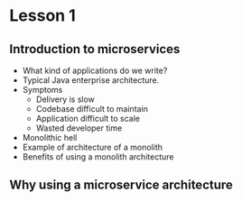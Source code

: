 # Lesson 1

## Introduction to microservices

- What kind of applications do we write?
- Typical Java enterprise architecture.
- Symptoms
    - Delivery is slow
    - Codebase difficult to maintain
    - Application difficult to scale
    - Wasted developer time
- Monolithic hell
- Example of architecture of a monolith
- Benefits of using a monolith architecture

## Why using a microservice architecture
